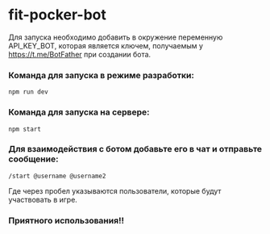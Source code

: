 # fit-pocker-bot

Для запуска необходимо добавить в окружение переменную API_KEY_BOT, которая является ключем, получаемым у https://t.me/BotFather при создании бота.

### Команда для запуска в режиме разработки:
```
npm run dev
```

### Команда для запуска на сервере:
```
npm start
```

### Для взаимодействия с ботом добавьте его в чат и отправьте сообщение:
```
/start @username @username2
```

Где через пробел указываются пользователи, которые будут участвовать в игре.

### Приятного использования!!